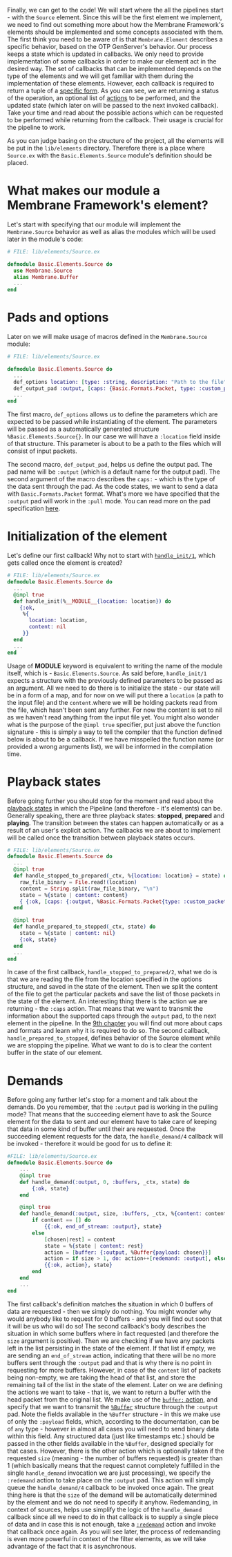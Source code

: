 Finally, we can get to the code! 
We will start where the all the pipelines start - with the `Source` element. 
Since this will be the first element we implement, we need to find out something more about how the Membrane Framework's elements should be implemented and some concepts associated with them.
The first think you need to be aware of is that `Membrane.Element` describes a specific behavior, based on the OTP GenServer's behavior.
Our process keeps a state which is updated in callbacks. 
We only need to provide implementation of some callbacks in order to make our element act in the desired way. 
The set of callbacks that can be implemented depends on the type of the elements and we will get familiar with them during the implementation of these elements.
However, each callback is required to return a tuple of a [specific form](https://hexdocs.pm/membrane_core/Membrane.Pipeline.html#t:callback_return_t/0).
As you can see, we are returning a status of the operation, an optional list of [actions](https://hexdocs.pm/membrane_core/Membrane.Pipeline.Action.html#t:t/0) to be performed, and 
the updated state (which later on will be passed to the next invoked callback).
Take your time and read about the possible actions which can be requested to be performed while returning from the callback. Their usage is crucial for the pipeline to work.

As you can judge basing on the structure of the project, all the elements will be put in the `lib/elements` directory. Therefore there is a place where `Source.ex` with the `Basic.Elements.Source` module's definition should be placed.
# What makes our module a Membrane Framework's element?
Let's start with specifying that our module will implement the `Membrane.Source` behavior as well as alias the modules which will be used later in the module's code:
```Elixir
# FILE: lib/elements/Source.ex

defmodule Basic.Elements.Source do
  use Membrane.Source
  alias Membrane.Buffer
  ...
end

```
# Pads and options
Later on we will make usage of macros defined in the `Membrane.Source` module:
```Elixir
# FILE: lib/elements/Source.ex

defmodule Basic.Elements.Source do
  ...
  def_options location: [type: :string, description: "Path to the file"]
  def_output_pad :output, [caps: {Basic.Formats.Packet, type: :custom_packets}, mode: :pull]
  ...
end

```

The first macro, `def_options` allows us to define the parameters which are expected to be passed while instantiating of the element. The parameters will be passed as a automatically generated structure `%Basic.Elements.Source{}`. In our case we will have a `:location` field inside of that structure. This parameter is about to be a path to the files which will consist of input packets.

The second macro, `def_output_pad`, helps us define the output pad. The pad name will be `:output` (which is a default name for the output pad). The second argument of the macro describes the `caps:` - which is the type of the data sent through the pad. As the code states, we want to send a data with `Basic.Formats.Packet` format.
What's more we have specified that the `:output` pad will work in the `:pull` mode. 
You can read more on the pad specification [here](https://hexdocs.pm/membrane_core/Membrane.Pad.html#t:common_spec_options_t/0).
# Initialization of the element
Let's define our first callback! Why not to start with [`handle_init/1`](https://hexdocs.pm/membrane_core/Membrane.Element.Base.html#c:handle_init/1), which gets called once the element is created?
```Elixir
# FILE: lib/elements/Source.ex
defmodule Basic.Elements.Source do
  ...
  @impl true
  def handle_init(%__MODULE__{location: location}) do
    {:ok,
     %{
       location: location,
       content: nil
     }}
  end
  ...
end
```

Usage of __MODULE__ keyword is equivalent to writing the name of the module itself, which is - `Basic.Elements.Source`.
As said before, `handle_init/1` expects a structure with the previously defined parameters to be passed as an argument.
All we need to do there is to initialize the state - our state will be in a form of a map, and for now on we will put there a `location` (a path to the input file) and the `content`.where we will be holding packets read from the file, which hasn't been sent any further. For now the content is set to nil as we haven't read anything from the input file yet.
You might also wonder what is the purpose of the `@impl true` specifier, put just above the function signature - this is simply a way to tell the compiler that the function defined below is about to be a callback. If we have misspelled the function name (or provided a wrong arguments list), we will be informed in the compilation time.
# Playback states
Before going further you should stop for the moment and read about the [playback states](https://hexdocs.pm/membrane_core/Membrane.Element.Action.html#t:playback_change_t/0) in which the Pipeline (and therefore - it's elements) can be. Generally speaking, there are three playback states: **stopped**, **prepared** and **playing**. The transition between the states can happen automatically or as a result of an user's explicit action.
The callbacks we are about to implement will be called once the transition between playback states occurs.

```Elixir
# FILE: lib/elements/Source.ex
defmodule Basic.Elements.Source do
  ...
  @impl true
  def handle_stopped_to_prepared(_ctx, %{location: location} = state) do
    raw_file_binary = File.read!(location)
    content = String.split(raw_file_binary, "\n")
    state = %{state | content: content}
    { {:ok, [caps: {:output, %Basic.Formats.Packet{type: :custom_packets}}  ] }, state}
  end

  @impl true
  def handle_prepared_to_stopped(_ctx, state) do
    state = %{state | content: nil}
    {:ok, state}
  end
  ...
end

```
In case of the first callback, `handle_stopped_to_prepared/2`, what we do is that we are reading the file from the location specified in the options structure, and saved in the state of the element.
Then we split the content of the file to get the particular packets and save the list of those packets in the state of the element.
An interesting thing there is the action we are returning - the `:caps` action. That means that we want to transmit the information about the supported caps through the `output` pad, to the next element in the pipeline. In the [9th chapter](9_Caps.md) you will find out more about caps and formats and learn why it is required to do so.
The second callback, `handle_prepared_to_stopped`, defines behavior of the Source element while we are stopping the pipeline. What we want to do is to clear the content buffer in the state of our element.
# Demands
Before going any further let's stop for a moment and talk about the demands. Do you remember, that the `:output` pad is working in the pulling mode? That means that the succeeding element have to ask the Source element for the data to sent and our element have to take care of keeping that data in some kind of buffer until their are requested. 
Once the succeeding element requests for the data, the `handle_demand/4` callback will be invoked - therefore it would be good for us to define it:
```Elixir
#FILE: lib/elements/Source.ex
defmodule Basic.Elements.Source do
    ...
    @impl true
    def handle_demand(:output, 0, :buffers, _ctx, state) do
        {:ok, state}
    end

    @impl true
    def handle_demand(:output, size, :buffers, _ctx, %{content: content}=state) do
        if content == [] do
            {{:ok, end_of_stream: :output}, state}
        else
            [chosen|rest] = content
            state = %{state | content: rest}
            action = [buffer: {:output, %Buffer{payload: chosen}}]
            action = if size > 1, do: action++[redemand: :output], else: action
            {{:ok, action}, state}
        end
    end
    ...
end

```

The first callback's definition matches the situation in which 0 buffers of data are requested - then we simply do nothing. You might wonder why would anybody like to request for 0 buffers - and you will find out soon that it will be us who will do so!
The second callback's body describes the situation in which some buffers where in fact requested (and therefore the `size` argument is positive). Then we are checking if we have any packets left in the list persisting in the state of the element. If that list if empty, we are sending an `end_of_stream` action, indicating that there will be no more buffers sent through the `:output` pad and that is why there is no point in requesting for more buffers.
However, in case of the `content` list of packets being non-empty, we are taking the head of that list, and store the remaining tail of the list in the state of the element. Later on we are defining the actions we want to take - that is, we want to return a buffer with the head packet from the original list. We make use of the [`buffer:` action](https://hexdocs.pm/membrane_core/Membrane.Element.Action.html#t:buffer_t/0), and specify that we want to transmit the [`%Buffer`](https://hexdocs.pm/membrane_core/Membrane.Buffer.html#t:t/0) structure through the `:output` pad. Note the fields available in the `%Buffer` structure - in this we make use of only the `:payload` fields, which, according to the documentation, can be of `any` type - however in almost all cases you will need to send binary data within this field. Any structured data (just like timestamps etc.) should be passed in the other fields available in the `%Buffer`, designed specially for that cases.
However, there is the other action which is optionally taken if the requested `size` (meaning - the number of buffers requested) is greater than 1 (which basically means that the request cannot completely fulfilled in the single `handle_demand` invocation we are just processing), we specify the `:redemand` action to take place on the `:output` pad. This action will simply queue the `handle_demand/4` callback to be invoked once again. The great thing here is that the `size` of the demand will be automatically determined by the element and we do not need to specify it anyhow. Redemanding, in context of sources, helps use simplify the logic of the `handle_demand` callback since all we need to do in that callback is to supply a single piece of data and in case this is not enough, take a [`:redemand`](https://hexdocs.pm/membrane_core/Membrane.Element.Action.html#t:redemand_t/0) action and invoke that callback once again. As you will see later, the process of redemanding is even more powerful in context of the filter elements, as we will take advantage of the fact that it is asynchronous. 